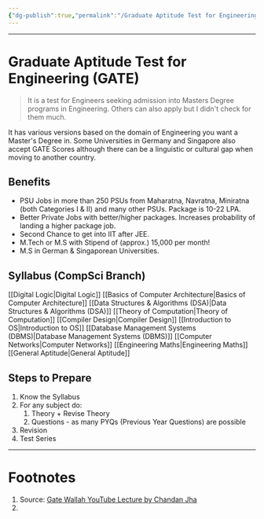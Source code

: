 ```yaml
---
{"dg-publish":true,"permalink":"/Graduate Aptitude Test for Engineering (GATE)/","tags":["GovtExamPrep"]}
---
```


---
# Graduate Aptitude Test for Engineering (GATE)
> It is a test for Engineers seeking admission into Masters Degree programs in Engineering. Others can also apply but I didn't check for them much.

It has various versions based on the domain of Engineering you want a Master's Degree in.
Some Universities in Germany and Singapore also accept GATE Scores although there can be a linguistic or cultural gap when moving to another country.

## Benefits
- PSU Jobs in more than 250 PSUs from Maharatna, Navratna, Miniratna (both Categories I & II) and many other PSUs. Package is 10-22 LPA.
- Better Private Jobs with better/higher packages. Increases probability of landing a higher package job.
- Second Chance to get into IIT after JEE.
- M.Tech or M.S with Stipend of (approx.) 15,000 per month!
- M.S in German & Singaporean Universities.

## Syllabus (CompSci Branch)
[[Digital Logic\|Digital Logic]]
[[Basics of Computer Architecture\|Basics of Computer Architecture]]
[[Data Structures & Algorithms (DSA)\|Data Structures & Algorithms (DSA)]]
[[Theory of Computation\|Theory of Computation]]
[[Compiler Design\|Compiler Design]]
[[Introduction to OS\|Introduction to OS]]
[[Database Management Systems (DBMS)\|Database Management Systems (DBMS)]]
[[Computer Networks\|Computer Networks]]
[[Engineering Maths\|Engineering Maths]]
[[General Aptitude\|General Aptitude]]

## Steps to Prepare
1. Know the Syllabus
2. For any subject do:
	1. Theory + Revise Theory
	2. Questions - as many PYQs (Previous Year Questions) are possible
3. Revision
4. Test Series


---
# Footnotes
1. Source: [Gate Wallah YouTube Lecture by Chandan Jha](https://www.youtube.com/live/9s3J72gcokc?si=cYPsggFhfN8wrx1y)
2. 